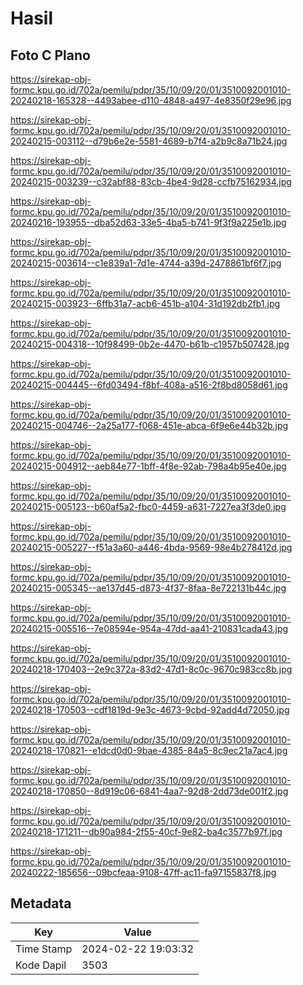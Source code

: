 # Hasil

## Foto C Plano

https://sirekap-obj-formc.kpu.go.id/702a/pemilu/pdpr/35/10/09/20/01/3510092001010-20240218-165328--4493abee-d110-4848-a497-4e8350f29e96.jpg

https://sirekap-obj-formc.kpu.go.id/702a/pemilu/pdpr/35/10/09/20/01/3510092001010-20240215-003112--d79b6e2e-5581-4689-b7f4-a2b9c8a71b24.jpg

https://sirekap-obj-formc.kpu.go.id/702a/pemilu/pdpr/35/10/09/20/01/3510092001010-20240215-003239--c32abf88-83cb-4be4-9d28-ccfb75162934.jpg

https://sirekap-obj-formc.kpu.go.id/702a/pemilu/pdpr/35/10/09/20/01/3510092001010-20240216-193955--dba52d63-33e5-4ba5-b741-9f3f9a225e1b.jpg

https://sirekap-obj-formc.kpu.go.id/702a/pemilu/pdpr/35/10/09/20/01/3510092001010-20240215-003614--c1e839a1-7d1e-4744-a39d-2478861bf6f7.jpg

https://sirekap-obj-formc.kpu.go.id/702a/pemilu/pdpr/35/10/09/20/01/3510092001010-20240215-003923--6ffb31a7-acb6-451b-a104-31d192db2fb1.jpg

https://sirekap-obj-formc.kpu.go.id/702a/pemilu/pdpr/35/10/09/20/01/3510092001010-20240215-004318--10f98499-0b2e-4470-b61b-c1957b507428.jpg

https://sirekap-obj-formc.kpu.go.id/702a/pemilu/pdpr/35/10/09/20/01/3510092001010-20240215-004445--6fd03494-f8bf-408a-a516-2f8bd8058d61.jpg

https://sirekap-obj-formc.kpu.go.id/702a/pemilu/pdpr/35/10/09/20/01/3510092001010-20240215-004746--2a25a177-f068-451e-abca-6f9e6e44b32b.jpg

https://sirekap-obj-formc.kpu.go.id/702a/pemilu/pdpr/35/10/09/20/01/3510092001010-20240215-004912--aeb84e77-1bff-4f8e-92ab-798a4b95e40e.jpg

https://sirekap-obj-formc.kpu.go.id/702a/pemilu/pdpr/35/10/09/20/01/3510092001010-20240215-005123--b60af5a2-fbc0-4459-a631-7227ea3f3de0.jpg

https://sirekap-obj-formc.kpu.go.id/702a/pemilu/pdpr/35/10/09/20/01/3510092001010-20240215-005227--f51a3a60-a446-4bda-9569-98e4b278412d.jpg

https://sirekap-obj-formc.kpu.go.id/702a/pemilu/pdpr/35/10/09/20/01/3510092001010-20240215-005345--ae137d45-d873-4f37-8faa-8e722131b44c.jpg

https://sirekap-obj-formc.kpu.go.id/702a/pemilu/pdpr/35/10/09/20/01/3510092001010-20240215-005516--7e08594e-954a-47dd-aa41-210831cada43.jpg

https://sirekap-obj-formc.kpu.go.id/702a/pemilu/pdpr/35/10/09/20/01/3510092001010-20240218-170403--2e9c372a-83d2-47d1-8c0c-9670c983cc8b.jpg

https://sirekap-obj-formc.kpu.go.id/702a/pemilu/pdpr/35/10/09/20/01/3510092001010-20240218-170503--cdf1819d-9e3c-4673-9cbd-92add4d72050.jpg

https://sirekap-obj-formc.kpu.go.id/702a/pemilu/pdpr/35/10/09/20/01/3510092001010-20240218-170821--e1dcd0d0-9bae-4385-84a5-8c9ec21a7ac4.jpg

https://sirekap-obj-formc.kpu.go.id/702a/pemilu/pdpr/35/10/09/20/01/3510092001010-20240218-170850--8d919c06-6841-4aa7-92d8-2dd73de001f2.jpg

https://sirekap-obj-formc.kpu.go.id/702a/pemilu/pdpr/35/10/09/20/01/3510092001010-20240218-171211--db90a984-2f55-40cf-9e82-ba4c3577b97f.jpg

https://sirekap-obj-formc.kpu.go.id/702a/pemilu/pdpr/35/10/09/20/01/3510092001010-20240222-185656--09bcfeaa-9108-47ff-ac11-fa97155837f8.jpg


## Metadata

| Key        | Value               |
| ---------- | ------------------- |
| Time Stamp | 2024-02-22 19:03:32 |
| Kode Dapil | 3503                |



